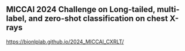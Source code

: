 ## MICCAI 2024 Challenge on Long-tailed, multi-label, and zero-shot classification on chest X-rays

https://bionlplab.github.io/2024_MICCAI_CXRLT/
